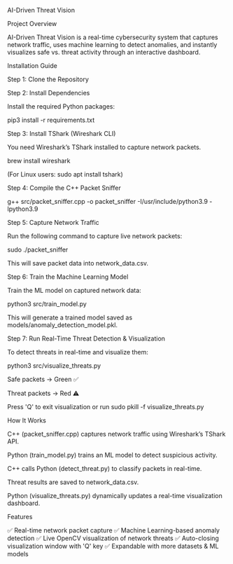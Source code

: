 AI-Driven Threat Vision

Project Overview

 AI-Driven Threat Vision is a real-time cybersecurity system that captures network traffic, uses machine learning to detect anomalies, and instantly visualizes safe vs. threat activity through an interactive dashboard.

Installation Guide

Step 1: Clone the Repository

Step 2: Install Dependencies

Install the required Python packages:

pip3 install -r requirements.txt

Step 3: Install TShark (Wireshark CLI)

You need Wireshark’s TShark installed to capture network packets.

brew install wireshark

(For Linux users: sudo apt install tshark)

Step 4: Compile the C++ Packet Sniffer

g++ src/packet_sniffer.cpp -o packet_sniffer -I/usr/include/python3.9 -lpython3.9

Step 5: Capture Network Traffic

Run the following command to capture live network packets:

sudo ./packet_sniffer

This will save packet data into network_data.csv.

Step 6: Train the Machine Learning Model

Train the ML model on captured network data:

python3 src/train_model.py

This will generate a trained model saved as models/anomaly_detection_model.pkl.

Step 7: Run Real-Time Threat Detection & Visualization

To detect threats in real-time and visualize them:

python3 src/visualize_threats.py

Safe packets → Green ✅

Threat packets → Red ⚠️

Press 'Q' to exit visualization or run sudo pkill -f visualize_threats.py

How It Works

C++ (packet_sniffer.cpp) captures network traffic using Wireshark’s TShark API.

Python (train_model.py) trains an ML model to detect suspicious activity.

C++ calls Python (detect_threat.py) to classify packets in real-time.

Threat results are saved to network_data.csv.

Python (visualize_threats.py) dynamically updates a real-time visualization dashboard.

Features

✅ Real-time network packet capture
✅ Machine Learning-based anomaly detection
✅ Live OpenCV visualization of network threats
✅ Auto-closing visualization window with 'Q' key
✅ Expandable with more datasets & ML models



 
